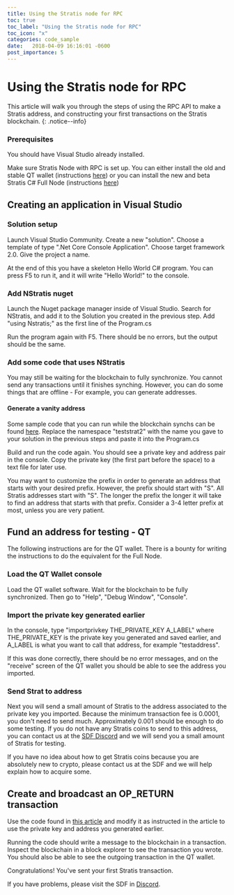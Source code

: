 ```yaml
---
title: Using the Stratis node for RPC
toc: true
toc_label: "Using the Stratis node for RPC"
toc_icon: "x"
categories: code_sample
date:   2018-04-09 16:16:01 -0600
post_importance: 5
---
```

# Using the Stratis node for RPC

This article will walk you through the steps of using the RPC API to make a Stratis address, and constructing your first transactions on the Stratis blockchain.
{: .notice--info}

### Prerequisites

You should have Visual Studio already installed.

Make sure Stratis Node with RPC is set up. You can either install the old and stable QT wallet (instructions [here](/install_qt/)) or you can install the new and beta Stratis C# Full Node (instructions [here](/install_fn/))

## Creating an application in Visual Studio

### Solution setup

Launch Visual Studio Community. Create a new "solution". Choose a template of type ".Net Core Console Application". Choose target framework 2.0. Give the project a name.

At the end of this you have a skeleton Hello World C# program. You can press F5 to run it, and it will write "Hello World!" to the console.

### Add NStratis nuget

Launch the Nuget package manager inside of Visual Studio. Search for NStratis, and add it to the Solution you created in the previous step. Add "using Nstratis;" as the first line of the Program.cs

Run the program again with F5. There should be no errors, but the output should be the same.

### Add some code that uses NStratis

You may still be waiting for the blockchain to fully synchronize. You cannot send any transactions until it finishes synching. However, you can do some things that are offline - For example, you can generate addresses.

#### Generate a vanity address

Some sample code that you can run while the blockchain synchs can be found [here](/vanity-address/). Replace the namespace "teststrat2" with the name you gave to your solution in the previous steps and paste it into the Program.cs

Build and run the code again. You should see a private key and address pair in the console. Copy the private key (the first part before the space) to a text file for later use.

You may want to customize the prefix in order to generate an address that starts with your desired prefix. However, the prefix should start with "S". All Stratis addresses start with "S". The longer the prefix the longer it will take to find an address that starts with that prefix. Consider a 3-4 letter prefix at most, unless you are very patient.

## Fund an address for testing - QT

The following instructions are for the QT wallet. There is a bounty for writing the instructions to do the equivalent for the Full Node.

### Load the QT Wallet console

Load the QT wallet software. Wait for the blockchain to be fully synchronized. Then go to "Help", "Debug Window", "Console".

### Import the private key generated earlier

In the console, type "importprivkey THE_PRIVATE_KEY A_LABEL" where THE_PRIVATE_KEY is the private key you generated and saved earlier, and A_LABEL is what you want to call that address, for example "testaddress".

If this was done correctly, there should be no error messages, and on the "receive" screen of the QT wallet you should be able to see the address you imported.

### Send Strat to address

Next you will send a small amount of Stratis to the address associated to the private key you imported. Because the minimum transaction fee is 0.0001, you don't need to send much. Approximately 0.001 should be enough to do some testing. If you do not have any Stratis coins to send to this address, you can contact us at the [SDF Discord](/discord/) and we will send you a small amount of Stratis for testing.

If you have no idea about how to get Stratis coins because you are absolutely new to crypto, please contact us at the SDF and we will help explain how to acquire some.

## Create and broadcast an OP_RETURN transaction

Use the code found in [this article](/op_return_write/) and modify it as instructed in the article to use the private key and address you generated earlier.

Running the code should write a message to the blockchain in a transaction. Inspect the blockchain in a block explorer to see the transaction you wrote. You should also be able to see the outgoing transaction in the QT wallet.

Congratulations! You've sent your first Stratis transaction.

If you have problems, please visit the SDF in [Discord](/discord/).